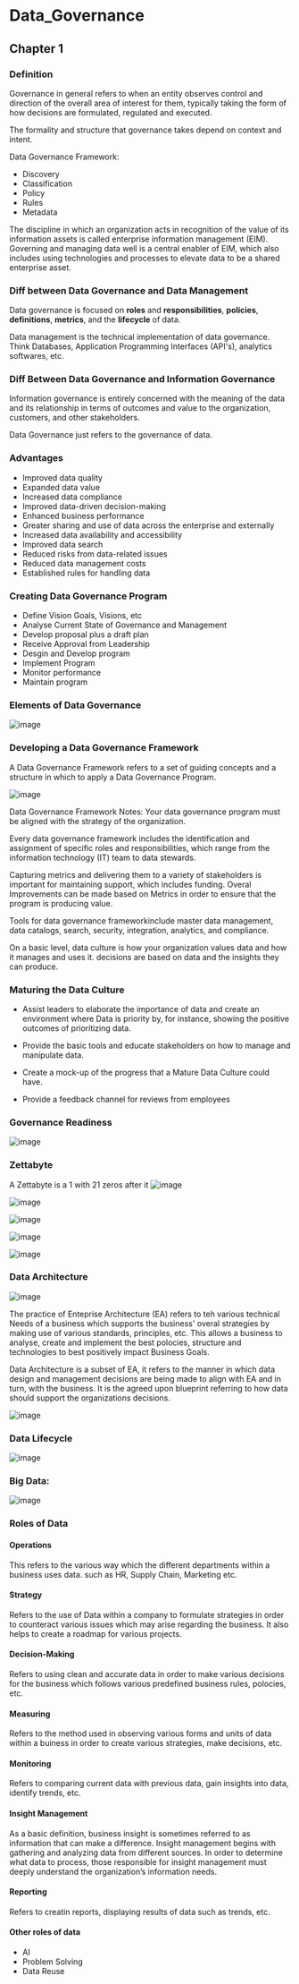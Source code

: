 # Data_Governance
## Chapter 1
### Definition
Governance in general refers to when an entity observes control and direction of the overall area of interest for them, typically taking the form of how decisions are formulated, regulated and executed. 

The formality and structure that governance takes depend on context and intent.

Data Governance Framework:
- Discovery
- Classification
- Policy
- Rules
- Metadata

The discipline in which an organization acts in recognition of the value of its information assets
is called enterprise information management (EIM). Governing and managing data well is a central enabler of EIM, which also includes using technologies and processes to elevate data to be a shared enterprise asset.

### Diff between Data Governance and Data Management
Data governance is focused on **roles** and **responsibilities**, **policies**, **definitions**, **metrics**, and the **lifecycle** of data.

Data management is the technical implementation of data governance. Think Databases, Application Programming Interfaces (API's), analytics softwares, etc.

### Diff Between Data Governance and Information Governance
Information governance is entirely concerned with the meaning of the data and its relationship in terms of outcomes and value to the organization, customers, and other stakeholders.

Data Governance just refers to the governance of data.

### Advantages
- Improved data quality
- Expanded data value
- Increased data compliance
- Improved data-driven decision-making
- Enhanced business performance
- Greater sharing and use of data across the enterprise and externally
- Increased data availability and accessibility
- Improved data search
- Reduced risks from data-related issues
- Reduced data management costs
- Established rules for handling data

### Creating Data Governance Program
- Define Vision Goals, Visions, etc
- Analyse Current State of Governance and Management
- Develop proposal plus a draft plan
- Receive Approval from Leadership
- Desgin and Develop program
- Implement Program
- Monitor performance
- Maintain program

### Elements of Data Governance
![image](https://github.com/Zaheer-Emeran/Data_Governance/assets/162816701/03958a59-8a30-4631-a61e-e4c7f0c50b5a)

### Developing a Data Governance Framework
A Data Governance Framework refers to a set of guiding concepts and a structure in which to apply a Data Governance Program.

![image](https://github.com/Zaheer-Emeran/Data_Governance/assets/162816701/a519a235-c5a4-49e3-b9c6-e82c9cd0223f)

Data Governance Framework Notes:
Your data governance program must be aligned with the strategy of the organization.

Every data governance framework includes the identification and assignment of specific roles and responsibilities, which range from the information technology (IT) team to data stewards.

Capturing metrics and delivering them to a variety of stakeholders is important for maintaining support, which includes funding. Overal Improvements can be made based on Metrics in order to ensure that the program is producing value.

Tools for data governance frameworkinclude master data management, data catalogs, search, security, integration, analytics, and compliance.


On a basic level, data culture is how your organization values data and how it manages and uses it.
decisions are based on data and the insights they can produce.

### Maturing the Data Culture
- Assist leaders to elaborate the importance of data and create an environment where Data is priority by, for instance, showing the positive outcomes of prioritizing data.

- Provide the basic tools and educate stakeholders on how to manage and manipulate data.

- Create a mock-up of the progress that a Mature Data Culture could have.

-  Provide a feedback channel for reviews from employees

### Governance Readiness 
![image](https://github.com/Zaheer-Emeran/Data_Governance/assets/162816701/30f1ff42-714f-4661-9077-be969c7f53e3)


### Zettabyte
A Zettabyte is a 1 with 21 zeros after it
![image](https://github.com/Zaheer-Emeran/Data_Governance/assets/162816701/400a0fdb-d7d9-453d-9be7-589ada4c2b95)

![image](https://github.com/Zaheer-Emeran/Data_Governance/assets/162816701/3773387d-9261-4622-91fe-9fa4fddbb9ea)

![image](https://github.com/Zaheer-Emeran/Data_Governance/assets/162816701/f97b20d1-b45b-438b-addc-c6ece596e5fa)

![image](https://github.com/Zaheer-Emeran/Data_Governance/assets/162816701/27e330a6-ba10-401a-b62c-2e0c6cc80e0f)

![image](https://github.com/Zaheer-Emeran/Data_Governance/assets/162816701/562b3278-bf9c-4a89-9cf7-4a2bbd4a9846)

### Data Architecture
![image](https://github.com/Zaheer-Emeran/Data_Governance/assets/162816701/14eb6ea4-81ac-48ac-be08-1d67254fe0c1)

The practice of Enteprise Architecture (EA) refers to teh various technical Needs of a business which supports the business' overal strategies by making use of various standards, principles, etc. This allows a business to analyse, create and implement the best polocies, structure and technologies to best positively impact Business Goals.

Data Architecture is a subset of EA, it refers to the manner in which data design and management decisions are being made to align with EA and in turn, with the business. It is the agreed upon blueprint referring to how data should support the organizations decisions.

![image](https://github.com/Zaheer-Emeran/Data_Governance/assets/162816701/c4fabbb0-8ee6-444f-92a4-eef7466d9f79)

### Data Lifecycle
![image](https://github.com/Zaheer-Emeran/Data_Governance/assets/162816701/c4982a87-2481-4d45-b2ca-b543bf97511e)

 ### Big Data:
 ![image](https://github.com/Zaheer-Emeran/Data_Governance/assets/162816701/213c1900-f2e9-43b7-9115-71759ae7e920)

### Roles of Data
#### Operations
This refers to the various way which the different departments within a business uses data. such as HR, Supply Chain, Marketing etc.

#### Strategy
Refers to the use of Data within a company to formulate strategies in order to counteract various issues which may arise regarding the business. It also helps to create a roadmap for various projects.

#### Decision-Making
Refers to using clean and accurate data in order to make various decisions for the business which follows various predefined business rules, polocies, etc.

#### Measuring
Refers to the method used in observing various forms and units of data within a buiness in order to create various strategies, make decisions, etc. 

#### Monitoring
Refers to comparing current data with previous data, gain insights into data, identify trends, etc.

#### Insight Management
As a basic definition, business insight is sometimes referred to as information that can make a difference.
Insight management begins with gathering and analyzing data from different sources. In order to determine what data to process, those responsible for insight management must deeply understand the organization’s information needs.

#### Reporting
Refers to creatin reports, displaying results of data such as trends, etc.

#### Other roles of data
- AI
- Problem Solving
- Data Reuse


